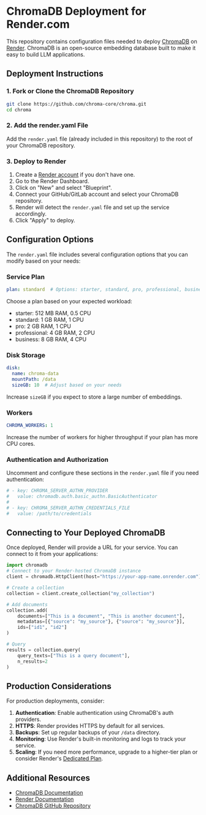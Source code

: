 # ChromaDB Deployment for Render.com

This repository contains configuration files needed to deploy [ChromaDB](https://www.trychroma.com/) on [Render](https://render.com/). ChromaDB is an open-source embedding database built to make it easy to build LLM applications.

## Deployment Instructions

### 1. Fork or Clone the ChromaDB Repository

```bash
git clone https://github.com/chroma-core/chroma.git
cd chroma
```

### 2. Add the render.yaml File

Add the `render.yaml` file (already included in this repository) to the root of your ChromaDB repository.

### 3. Deploy to Render

1. Create a [Render account](https://dashboard.render.com/register) if you don't have one.
2. Go to the Render Dashboard.
3. Click on "New" and select "Blueprint".
4. Connect your GitHub/GitLab account and select your ChromaDB repository.
5. Render will detect the `render.yaml` file and set up the service accordingly.
6. Click "Apply" to deploy.

## Configuration Options

The `render.yaml` file includes several configuration options that you can modify based on your needs:

### Service Plan

```yaml
plan: standard  # Options: starter, standard, pro, professional, business
```

Choose a plan based on your expected workload:
- starter: 512 MB RAM, 0.5 CPU
- standard: 1 GB RAM, 1 CPU
- pro: 2 GB RAM, 1 CPU
- professional: 4 GB RAM, 2 CPU
- business: 8 GB RAM, 4 CPU

### Disk Storage

```yaml
disk:
  name: chroma-data
  mountPath: /data
  sizeGB: 10  # Adjust based on your needs
```

Increase `sizeGB` if you expect to store a large number of embeddings.

### Workers

```yaml
CHROMA_WORKERS: 1
```

Increase the number of workers for higher throughput if your plan has more CPU cores.

### Authentication and Authorization

Uncomment and configure these sections in the `render.yaml` file if you need authentication:

```yaml
# - key: CHROMA_SERVER_AUTHN_PROVIDER
#   value: chromadb.auth.basic_authn.BasicAuthenticator
# 
# - key: CHROMA_SERVER_AUTHN_CREDENTIALS_FILE
#   value: /path/to/credentials
```

## Connecting to Your Deployed ChromaDB

Once deployed, Render will provide a URL for your service. You can connect to it from your applications:

```python
import chromadb
# Connect to your Render-hosted ChromaDB instance
client = chromadb.HttpClient(host="https://your-app-name.onrender.com")

# Create a collection
collection = client.create_collection("my_collection")

# Add documents
collection.add(
    documents=["This is a document", "This is another document"],
    metadatas=[{"source": "my_source"}, {"source": "my_source"}],
    ids=["id1", "id2"]
)

# Query
results = collection.query(
    query_texts=["This is a query document"],
    n_results=2
)
```

## Production Considerations

For production deployments, consider:

1. **Authentication**: Enable authentication using ChromaDB's auth providers.
2. **HTTPS**: Render provides HTTPS by default for all services.
3. **Backups**: Set up regular backups of your `/data` directory.
4. **Monitoring**: Use Render's built-in monitoring and logs to track your service.
5. **Scaling**: If you need more performance, upgrade to a higher-tier plan or consider Render's [Dedicated Plan](https://render.com/pricing).

## Additional Resources

- [ChromaDB Documentation](https://docs.trychroma.com/)
- [Render Documentation](https://render.com/docs)
- [ChromaDB GitHub Repository](https://github.com/chroma-core/chroma)
